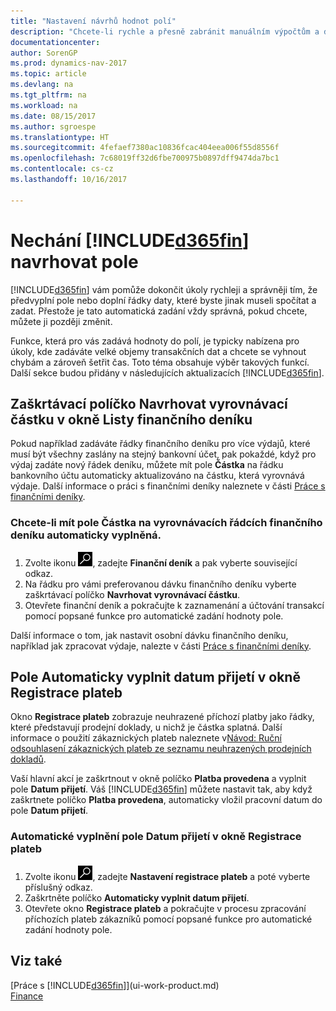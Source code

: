 ```yaml
---
title: "Nastavení návrhů hodnot polí"
description: "Chcete-li rychle a přesně zabránit manuálním výpočtům a dokončení úloh, můžete nastavit automatické zadávání dat tak, aby Dynamics NAV vyplňoval vybraná pole."
documentationcenter: 
author: SorenGP
ms.prod: dynamics-nav-2017
ms.topic: article
ms.devlang: na
ms.tgt_pltfrm: na
ms.workload: na
ms.date: 08/15/2017
ms.author: sgroespe
ms.translationtype: HT
ms.sourcegitcommit: 4fefaef7380ac10836fcac404eea006f55d8556f
ms.openlocfilehash: 7c68019ff32d6fbe700975b0897dff9474da7bc1
ms.contentlocale: cs-cz
ms.lasthandoff: 10/16/2017

---
```

# <a name="letting-included365finincludesd365finmdmd-suggest-values"></a>Nechání [!INCLUDE[d365fin](includes/d365fin_md.md)] navrhovat pole
[!INCLUDE[d365fin](includes/d365fin_md.md)] vám pomůže dokončit úkoly rychleji a správněji tím, že předvyplní pole nebo doplní řádky daty, které byste jinak museli spočítat a zadat. Přestože je tato automatická zadání vždy správná, pokud chcete, můžete ji později změnit.

Funkce, která pro vás zadává hodnoty do polí, je typicky nabízena pro úkoly, kde zadáváte velké objemy transakčních dat a chcete se vyhnout chybám a zároveň šetřit čas. Toto téma obsahuje výběr takových funkcí. Další sekce budou přidány v následujících aktualizacích [!INCLUDE[d365fin](includes/d365fin_md.md)].

## <a name="the-suggest-balancing-amount-check-box-in-the-general-journal-batches-window"></a>Zaškrtávací políčko **Navrhovat vyrovnávací částku** v okně **Listy finančního deníku**
Pokud například zadáváte řádky finančního deníku pro více výdajů, které musí být všechny zaslány na stejný bankovní účet, pak pokaždé, když pro výdaj zadáte nový řádek deníku, můžete mít pole **Částka** na řádku bankovního účtu automaticky aktualizováno na částku, která vyrovnává výdaje. Další informace o práci s finančními deníky naleznete v části [Práce s finančními deníky](ui-work-general-journals.md).

### <a name="to-have-the-amount-field-on-balancing-general-journal-lines-filled-automatically"></a>Chcete-li mít pole **Částka** na vyrovnávacích řádcích finančního deníku automaticky vyplněná.
1. Zvolte ikonu ![Vyhledat stránku nebo sestavu](media/ui-search/search_small.png "Ikona Vyhledat stránku nebo sestavu"), zadejte **Finanční deník** a pak vyberte související odkaz.
2. Na řádku pro vámi preferovanou dávku finančního deníku vyberte zaškrtávací políčko **Navrhovat vyrovnávací částku**.
3. Otevřete finanční deník a pokračujte k zaznamenání a účtování transakcí pomocí popsané funkce pro automatické zadání hodnoty pole.       

Další informace o tom, jak nastavit osobní dávku finančního deníku, například jak zpracovat výdaje, nalezte v části [Práce s finančními deníky](ui-work-general-journals.md).

## <a name="the-automatically-fill-date-received-field-in-the-payment-registration-window"></a>Pole **Automaticky vyplnit datum přijetí** v okně **Registrace plateb**
Okno **Registrace plateb** zobrazuje neuhrazené příchozí platby jako řádky, které představují prodejní doklady, u nichž je částka splatná. Další informace o použití zákaznických plateb naleznete v[Návod: Ruční odsouhlasení zákaznických plateb ze seznamu neuhrazených prodejních dokladů](receivables-how-reconcile-customer-payments-list-unpaid-sales-documents.md).

Vaší hlavní akcí je zaškrtnout v okně políčko **Platba provedena** a vyplnit pole **Datum přijetí**. Váš [!INCLUDE[d365fin](includes/d365fin_md.md)] můžete nastavit tak, aby když zaškrtnete políčko **Platba provedena**, automaticky vložil pracovní datum do pole **Datum přijetí**.

### <a name="to-have-the-date-received-field-in-the-payment-registration-window-filled-automatically"></a>Automatické vyplnění pole **Datum přijetí** v okně **Registrace plateb**
1. Zvolte ikonu ![Vyhledat stránku nebo sestavu](media/ui-search/search_small.png "Ikona Vyhledat stránku nebo sestavu"), zadejte **Nastavení registrace plateb** a poté vyberte příslušný odkaz.
2. Zaškrtněte políčko **Automaticky vyplnit datum přijetí**.
3. Otevřete okno **Registrace plateb** a pokračujte v procesu zpracování příchozích plateb zákazníků pomocí popsané funkce pro automatické zadání hodnoty pole.

## <a name="see-also"></a>Viz také
[Práce s [!INCLUDE[d365fin](includes/d365fin_md.md)]](ui-work-product.md)  
[Finance](finance.md)

